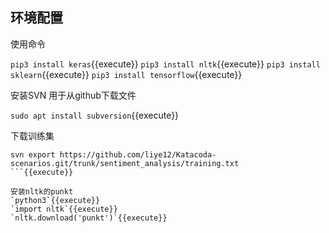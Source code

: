 ## 环境配置

使用命令

`pip3 install keras`{{execute}}
`pip3 install nltk`{{execute}}
`pip3 install sklearn`{{execute}}
`pip3 install tensorflow`{{execute}}

安装SVN 用于从github下载文件

`sudo apt install subversion`{{execute}}

下载训练集

```
svn export https://github.com/liye12/Katacoda-scenarios.git/trunk/sentiment_analysis/training.txt
```{{execute}}

安装nltk的punkt
`python3`{{execute}}
`import nltk`{{execute}}
`nltk.download('punkt')`{{execute}}